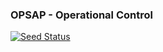 ### OPSAP - Operational Control

[![Seed Status](https://api.seed.run/opsap/monorepo/stages/develop/build_badge)](https://console.seed.run/opsap/monorepo)
